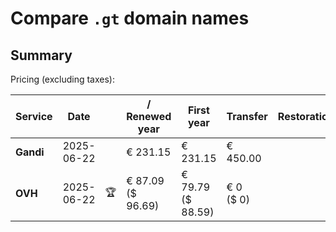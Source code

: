 # Compare `.gt` domain names

## Summary

Pricing (excluding taxes):

| Service | Date |  | / Renewed year | First year | Transfer | Restoration |
|--|--|--|--|--|--|--|
| **Gandi** | 2025-06-22 |  | € 231.15 | € 231.15 | € 450.00 |  |
| **OVH** | 2025-06-22 | 🏆 | € 87.09<br>($ 96.69) | € 79.79<br>($ 88.59) | € 0<br>($ 0) |  |
